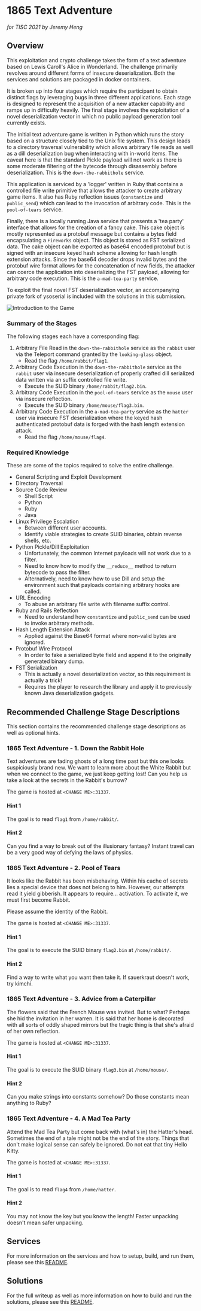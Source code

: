 # 1865 Text Adventure

*for TISC 2021 by Jeremy Heng*

## Overview

This exploitation and crypto challenge takes the form of a text adventure based on Lewis Caroll's
Alice in Wonderland. The challenge primarily revolves around different forms of insecure
deserialization. Both the services and solutions are packaged in docker containers.

It is broken up into four stages which require the participant to obtain distinct flags by
leveraging bugs in three different applications. Each stage is designed to represent the acquisition
of a new attacker capability and ramps up in difficulty heavily. The final stage involves the
exploitation of a novel deserialization vector in which no public payload generation tool currently
exists.

The initial text adventure game is written in Python which runs the story based on a structure
closely tied to the Unix file system. This design leads to a directory traversal vulnerability which
allows arbitrary file reads as well as a dill deserialization bug when interacting with in-world
items. The caveat here is that the standard Pickle payload will not work as there is some moderate
filtering of the bytecode through disassembly before deserialization. This is the
`down-the-rabbithole` service.

This application is serviced by a 'logger' written in Ruby that contains a controlled file write
primitive that allows the attacker to create arbitrary game items. It also has Ruby reflection
issues (`constantize` and `public_send`) which can lead to the invocation of arbitrary code. This is
the `pool-of-tears` service.

Finally, there is a locally running Java service that presents a 'tea party' interface that allows
for the creation of a fancy cake. This cake object is mostly represented as a protobuf message but
contains a bytes field encapsulating a `Fireworks` object. This object is stored as FST serialized
data. The cake object can be exported as base64 encoded protobuf but is signed with an insecure
keyed hash scheme allowing for hash length extension attacks. Since the base64 decoder drops invalid
bytes and the protobuf wire format allows for the concatenation of new fields, the attacker can
coerce the application into deserializing the FST payload, allowing for arbitrary code execution.
This is the `a-mad-tea-party` service.

To exploit the final novel FST deserialization vector, an accompanying private fork of ysoserial is
included with the solutions in this submission.

![Introduction to the Game](img/alice_in_wonderland_intro.gif)

### Summary of the Stages

The following stages each have a corresponding flag:

1. Arbitrary File Read in the `down-the-rabbithole` service as the `rabbit` user via the Teleport
    command granted by the `looking-glass` object.
    * Read the flag `/home/rabbit/flag1`.
2. Arbitrary Code Execution in the `down-the-rabbithole` service as the `rabbit` user via insecure
    deserialization of properly crafted dill serialized data written via an suffix controlled file
    write.
    * Execute the SUID binary `/home/rabbit/flag2.bin`.
3. Arbitrary Code Execution in the `pool-of-tears` service as the `mouse` user via insecure
   reflection.
   * Execute the SUID binary `/home/mouse/flag3.bin`.
4. Arbitrary Code Execution in the `a-mad-tea-party` service as the `hatter` user via insecure FST
   deserialization where the keyed hash authenticated protobuf data is forged with the hash length
   extension attack.
   * Read the flag `/home/mouse/flag4`.

### Required Knowledge

These are some of the topics required to solve the entire challenge.

* General Scripting and Exploit Development
* Directory Traversal
* Source Code Review
    * Shell Script
    * Python
    * Ruby
    * Java
* Linux Privilege Escalation
    * Between different user accounts.
    * Identify viable strategies to create SUID binaries, obtain reverse shells, etc.
* Python Pickle/Dill Exploitation
    * Unfortunately, the common Internet payloads will not work due to a filter.
    * Need to know how to modify the `__reduce__` method to return bytecode to pass the filter.
    * Alternatively, need to know how to use Dill and setup the environment such that payloads
        containing arbitrary hooks are called.
* URL Encoding
    * To abuse an arbitrary file write with filename suffix control.
* Ruby and Rails Reflection
    * Need to understand how `constantize` and `public_send` can be used to invoke arbitrary
        methods.
* Hash Length Extension Attack
    * Applied against the Base64 format where non-valid bytes are ignored.
* Protobuf Wire Protocol
    * In order to fake a serialized byte field and append it to the originally generated binary
        dump.
* FST Serialization
    * This is actually a novel deserialization vector, so this requirement is actually a trick!
    * Requires the player to research the library and apply it to previously known Java
        deserialization gadgets.

## Recommended Challenge Stage Descriptions

This section contains the recommended challenge stage descriptions as well as optional hints.

### 1865 Text Adventure - 1. Down the Rabbit Hole

Text adventures are fading ghosts of a long time past but this one looks suspiciously brand new.
We want to learn more about the White Rabbit but when we connect to the game, we just keep getting
lost! Can you help us take a look at the secrets in the Rabbit's burrow?

The game is hosted at `<CHANGE ME>:31337`.

#### Hint 1

The goal is to read `flag1` from `/home/rabbit/`.

#### Hint 2

Can you find a way to break out of the illusionary fantasy? Instant travel can be a very good way of
defying the laws of physics.

### 1865 Text Adventure - 2. Pool of Tears

It looks like the Rabbit has been misbehaving. Within his cache of secrets lies a special device
that does not belong to him. However, our attempts read it yield gibberish. It appears to require...
activation. To activate it, we must first become Rabbit.

Please assume the identity of the Rabbit.

The game is hosted at `<CHANGE ME>:31337`.

#### Hint 1

The goal is to execute the SUID binary `flag2.bin` at `/home/rabbit/`.

#### Hint 2

Find a way to write what you want then take it. If sauerkraut doesn't work, try kimchi.

### 1865 Text Adventure - 3. Advice from a Caterpillar

The flowers said that the French Mouse was invited. But to what? Perhaps she hid the invitation in
her warren. It is said that her home is decorated with all sorts of oddly shaped mirrors but the
tragic thing is that she's afraid of her own reflection.

The game is hosted at `<CHANGE ME>:31337`.

#### Hint 1

The goal is to execute the SUID binary `flag3.bin` at `/home/mouse/`.

#### Hint 2

Can you make strings into constants somehow? Do those constants mean anything to Ruby?

### 1865 Text Adventure - 4. A Mad Tea Party

Attend the Mad Tea Party but come back with (what's in) the Hatter's head. Sometimes the end of a
tale might not be the end of the story. Things that don't make logical sense can safely be ignored.
Do not eat that tiny Hello Kitty.

The game is hosted at `<CHANGE ME>:31337`.

#### Hint 1

The goal is to read `flag4` from `/home/hatter`.

#### Hint 2

You may not know the key but you know the length! Faster unpacking doesn't mean safer unpacking.

## Services

For more information on the services and how to setup, build, and run them, please see this
[README](service/README.md).

## Solutions

For the full writeup as well as more information on how to build and run the solutions, please see
this [README](solutions/README.md).
